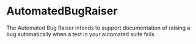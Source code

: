 # AutomatedBugRaiser
The Automated Bug Raiser intends to support documentation of raising a bug automatically when a test in your automated suite fails
